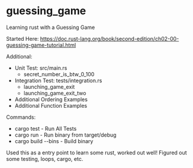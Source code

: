 # guessing_game
Learning rust with a Guessing Game

Started Here: https://doc.rust-lang.org/book/second-edition/ch02-00-guessing-game-tutorial.html

Additional:
* Unit Test: src/main.rs
  * secret_number_is_btw_0_100
* Integration Test: tests/integration.rs
  * launching_game_exit
  * launching_game_exit_two
* Additional Ordering Examples
* Additional Function Examples

Commands:
* cargo test - Run All Tests
* cargo run - Run binary from target/debug
* cargo build --bins - Build binary

Used this as a entry point to learn some rust, worked out well! Figured out some testing, loops, cargo, etc. 
